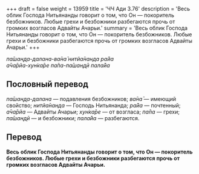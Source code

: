+++
draft = false
weight = 13959
title = 'ЧЧ Ади 3.76'
description = 'Весь облик Господа Нитьянанды говорит о том, что Он — покоритель безбожников. Любые грехи и безбожники разбегаются прочь от громких возгласов Адвайты Ачарьи.'
summary = 'Весь облик Господа Нитьянанды говорит о том, что Он — покоритель безбожников. Любые грехи и безбожники разбегаются прочь от громких возгласов Адвайты Ачарьи.'
+++

_па̄шан̣д̣а-далана-ва̄на̄ нитйа̄нанда ра̄йа  
а̄ча̄рйа-хун̇ка̄ре па̄па-па̄шан̣д̣ӣ пала̄йа_

## Пословный перевод

_па̄шан̣д̣а_\-_далана_ — подавления безбожников; _ва̄на̄_ — имеющий свойство; _нитйа̄нанда_ — Господь Нитьянанда; _ра̄йа_ — почтенный; _а̄ча̄рйа_ — Адвайты Ачарьи; _хун̇ка̄ре_ — от возгласа; _па̄па_ — грехи; _па̄шан̣д̣ӣ_ — и безбожники; _пала̄йа_ — разбегаются.

## Перевод

**Весь облик Господа Нитьянанды говорит о том, что Он — покоритель безбожников. Любые грехи и безбожники разбегаются прочь от громких возгласов Адвайты Ачарьи.**
